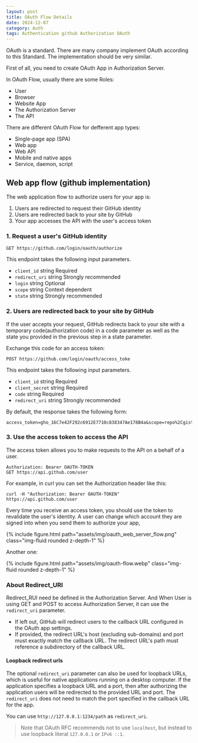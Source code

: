 ```yaml
---
layout: post
title: OAuth Flow Details
date: 2024-12-07
category: Auth
tags: Authentication github Authorization OAuth
---
```


OAuth is a standard. There are many company implement OAuth according to this Standard. The implementation should be very similar.

First of all, you need to create OAuth App in Authorization Server.

In OAuth Flow, usually there are some Roles: 
- User
- Browser
- Website App
- The Authorization Server
- The API

There are different OAuth Flow for defferent app types:
- Single-page app (SPA)
- Web app
- Web API
- Mobile and native apps
- Service, daemon, script

## Web app flow (github implementation)

The web application flow to authorize users for your app is:
1. Users are redirected to request their GitHub identity
2. Users are redirected back to your site by GitHub
3. Your app accesses the API with the user's access token

### 1. Request a user's GitHub identity
```
GET https://github.com/login/oauth/authorize
```
This endpoint takes the following input parameters.
- `client_id`	string	Required
- `redirect_uri`	string	Strongly recommended
- `login`	string	Optional
- `scope`	string	Context dependent
- `state`	string	Strongly recommended

### 2. Users are redirected back to your site by GitHub
If the user accepts your request, GitHub redirects back to your site with a temporary code(authorization code) in a code parameter as well as the state you provided in the previous step in a state parameter. 

Exchange this code for an access token:
```
POST https://github.com/login/oauth/access_toke
```
This endpoint takes the following input parameters.
- `client_id`	string	Required
- `client_secret`	string	Required
- `code`	string	Required
- `redirect_uri`	string	Strongly recommended

By default, the response takes the following form:
```
access_token=gho_16C7e42F292c6912E7710c838347Ae178B4a&scope=repo%2Cgist&token_type=bearer
```

### 3. Use the access token to access the API
The access token allows you to make requests to the API on a behalf of a user.
```
Authorization: Bearer OAUTH-TOKEN
GET https://api.github.com/user
```
For example, in curl you can set the Authorization header like this:
```
curl -H "Authorization: Bearer OAUTH-TOKEN" https://api.github.com/user
```
Every time you receive an access token, you should use the token to revalidate the user's identity. A user can change which account they are signed into when you send them to authorize your app, 

{% include figure.html path="assets/img/oauth_web_server_flow.png" class="img-fluid rounded z-depth-1" %}

Another one:

{% include figure.html path="assets/img/oauth-flow.webp" class="img-fluid rounded z-depth-1" %}

### About Redirect_URI 

Redirect_RUI need be defined in the Authorization Server. 
And When User is using GET and POST to access Authorization Server, it can use the `redirect_uri` parameter. 
- If left out, GitHub will redirect users to the callback URL configured in the OAuth app settings. 
- If provided, the redirect URL's host (excluding sub-domains) and port must exactly match the callback URL. The redirect URL's path must reference a subdirectory of the callback URL.

#### Loopback redirect urls
The optional `redirect_uri` parameter can also be used for loopback URLs, which is useful for native applications running on a desktop computer. If the application specifies a loopback URL and a port, then after authorizing the application users will be redirected to the provided URL and port. The `redirect_uri` does not need to match the port specified in the callback URL for the app.

You can use `http://127.0.0.1:1234/path` as `redirect_uri`.

> Note that OAuth RFC recommends not to use `localhost`, but instead to use loopback literal `127.0.0.1` or `IPv6 ::1`.


